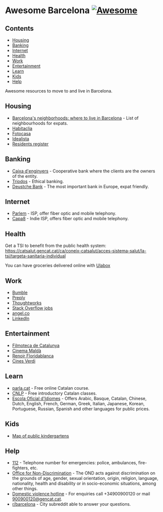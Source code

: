 # Awesome Barcelona [![Awesome](https://awesome.re/badge.svg)](https://awesome.re)

<!--lint disable awesome-list-item-->
<!-- START doctoc generated TOC please keep comment here to allow auto update -->
<!-- DON'T EDIT THIS SECTION, INSTEAD RE-RUN doctoc TO UPDATE -->
## Contents

- [Housing](#housing)
- [Banking](#banking)
- [Internet](#internet)
- [Health](#health)
- [Work](#work)
- [Entertainment](#entertainment)
- [Learn](#learn)
- [Kids](#kids)
- [Help](#help)

<!-- END doctoc generated TOC please keep comment here to allow auto update -->
<!--lint enable awesome-list-item-->


Awesome resources to move to and live in Barcelona.

## Housing
- [Barcelona's neighborhoods: where to live in Barcelona](https://www.expatica.com/es/moving/location/where-to-live-in-barcelona-101435/) - List of neighbourhoods for expats.
- [Habitaclia](https://english.habitaclia.com/rent-home-in-barcelona/province_barcelona-barcelones-area_6/buscardistrito.htm)
- [Fotocasa](https://www.fotocasa.es/en/rental/homes/barcelona-capital/all-zones/l?latitude=41.3854&longitude=2.1775&combinedLocationIds=724,9,8,232,376,8019,0,0,0)
- [Idealista](https://www.idealista.com/en/alquiler-viviendas/barcelona-barcelona/)
- [Residents register](https://ajuntament.barcelona.cat/novaciutadania/en/residents-register)


## Banking

- [Caixa d'enginyers](https://www.caixaenginyers.com/) - Cooperative bank where the clients are the owners of the entity.
- [Triodos](https://www.triodos.es/) - Ethical banking.
- [Deustche Bank](https://www.deutsche-bank.es/pbc/data/en/en-index.html) - The most important bank in Europe, expat friendly.

## Internet

- [Parlem](https://parlem.com/en/) - ISP, offer fiber optic and mobile telephony.
- [Capa8](https://capa8.net/en/) - Indie ISP, offers fiber optic and mobile telephony.

## Health

Get a TSI to benefit from the public health system: https://catsalut.gencat.cat/ca/coneix-catsalut/acces-sistema-salut/la-tsi/targeta-sanitaria-individual

You can have groceries delivered online with [Ulabox](https://www.ulabox.com/en)

## Work

- [Bumble](https://bumble.com/jobs?location=Barcelona%2C%20BC%2C%20ES)
- [Preply](https://preply.com/en/careers?location=Barcelona%2C+Spain#vacancies)
- [Thoughtworks](https://www.thoughtworks.com/careers/jobs)
- [Stack Overflow jobs](https://stackoverflow.com/jobs?l=Barcelona%2C+Spain&d=20&u=Km)
- [angel.co](https://angel.co/location/barcelona)
- [LinkedIn](https://www.linkedin.com/jobs/jobs-in-barcelona)


## Entertainment

- [Filmoteca de Catalunya](https://www.filmoteca.cat/web/ca/view-agenda-setmanal)
- [Cinema Maldà](http://www.cinemamalda.com/cartelera-dia-dia/)
- [Renoir Floridablanca](https://www.cinesrenoir.com/cine/renoir-floridablanca/cartelera/)
- [Cines Verdi](https://barcelona.cines-verdi.com/cartelera)

## Learn

- [parla.cat](https://www.parla.cat/pres_catalaenlinia/AppPHP/login/index.php?lang=en) - Free online Catalan course.
- [CNLP](https://www.cpnl.cat/cursos-de-catala/cursos-generals/) - Free introductory Catalan classes.
- [Escola Oficial d'Idiomes](https://www.eoibd.cat/en/) - Offers Arabic, Basque, Catalan, Chinese, Dutch, English, French, German, Greek, Italian, Japanese, Korean, Portuguese, Russian, Spanish and other languages for public prices.


## Kids

- [Map of public kindergartens](https://w33.bcn.cat/planolBCN/en/guia/act/municipal-escoles-bressol-D020/angle/44.4/position/430916,4583697/)

## Help

- [112](https://112.gencat.cat/es/el-112/que-es-el-112/index.html) - Telephone number for emergencies: police, ambulances, fire-fighters, etc.
- [Office for Non-Discrimination](https://ajuntament.barcelona.cat/lgtbi/en/services/office-non-discrimination-0) - The OND acts against discrimination on the grounds of age, gender, sexual orientation, origin, religion, language, nationality, health and disability or in socio-economic situations, among other things.
- [Domestic violence hotline](https://dones.gencat.cat/ca/ambits/violencia_masclista/recursos_atencio/telefon_900/) - For enquiries call +34900900120 or mail 900900120@gencat.cat.
- [r/barcelona](http://reddit.com/r/barcelona) - City subreddit able to answer your questions.

